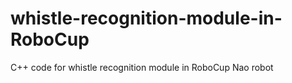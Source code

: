 # whistle-recognition-module-in-RoboCup
C++ code for whistle recognition module in RoboCup Nao robot 
